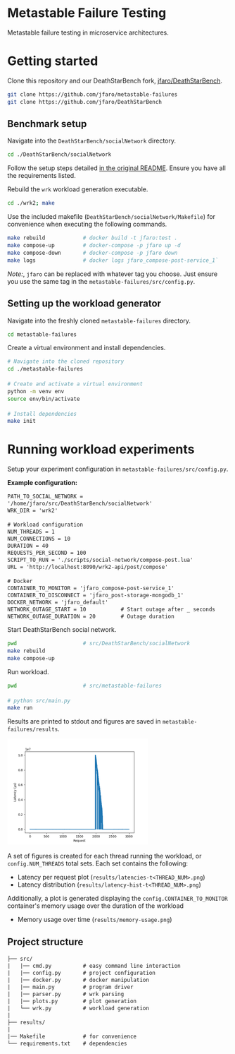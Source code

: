 # Metastable Failure Testing

Metastable failure testing in microservice architectures. 

# Getting started

Clone this repository and our DeathStarBench fork, [jfaro/DeathStarBench](https://github.com/jfaro/DeathStarBench).
```bash
git clone https://github.com/jfaro/metastable-failures
git clone https://github.com/jfaro/DeathStarBench
```

## Benchmark setup

Navigate into the `DeathStarBench/socialNetwork` directory.

```bash
cd ./DeathStarBench/socialNetwork
```

Follow the setup steps detailed [in the original README](https://github.com/jfaro/DeathStarBench/tree/master/socialNetwork). Ensure you have all the requirements listed.

Rebuild the `wrk` workload generation executable.
```bash
cd ./wrk2; make
```

Use the included makefile (`DeathStarBench/socialNetwork/Makefile`) for convenience when executing the following commands. 

```bash
make rebuild            # docker build -t jfaro:test .
make compose-up         # docker-compose -p jfaro up -d
make compose-down       # docker-compose -p jfaro down
make logs               # docker logs jfaro_compose-post-service_1`
```

*Note:*, `jfaro` can be replaced with whatever tag you choose. Just ensure you use the same tag in the `metastable-failures/src/config.py`.

## Setting up the workload generator

Navigate into the freshly cloned `metastable-failures` directory.

```bash
cd metastable-failures
```

Create a virtual environment and install dependencies.
```bash
# Navigate into the cloned repository
cd ./metastable-failures

# Create and activate a virtual environment
python -m venv env
source env/bin/activate

# Install dependencies
make init
```


# Running workload experiments

Setup your experiment configuration in `metastable-failures/src/config.py`.

**Example configuration:**
```python3
PATH_TO_SOCIAL_NETWORK = '/home/jfaro/src/DeathStarBench/socialNetwork'
WRK_DIR = 'wrk2'

# Workload configuration
NUM_THREADS = 1
NUM_CONNECTIONS = 10
DURATION = 40
REQUESTS_PER_SECOND = 100
SCRIPT_TO_RUN = './scripts/social-network/compose-post.lua'
URL = 'http://localhost:8090/wrk2-api/post/compose'

# Docker
CONTAINER_TO_MONITOR = 'jfaro_compose-post-service_1'
CONTAINER_TO_DISCONNECT = 'jfaro_post-storage-mongodb_1'
DOCKER_NETWORK = 'jfaro_default'
NETWORK_OUTAGE_START = 10           # Start outage after _ seconds
NETWORK_OUTAGE_DURATION = 20        # Outage duration
```

Start DeathStarBench social network.

```bash
pwd                     # src/DeathStarBench/socialNetwork
make rebuild
make compose-up
```

Run workload.
```bash
pwd                     # src/metastable-failures

# python src/main.py
make run
```

Results are printed to stdout and figures are saved in `metastable-failures/results`.

<img src="/results-cache/latencies-t0.png" style="width: 320px;" alt="latency per request" />

A set of figures is created for each thread running the workload, or `config.NUM_THREADS` total sets. Each set contains the following:
- Latency per request plot (`results/latencies-t<THREAD_NUM>.png`)
- Latency distribution (`results/latency-hist-t<THREAD_NUM>.png`)

Additionally, a plot is generated displaying the `config.CONTAINER_TO_MONITOR` container's memory usage over the duration of the workload
- Memory usage over time (`results/memory-usage.png`)

## Project structure

```
├── src/
|   |── cmd.py          # easy command line interaction
|   |── config.py       # project configuration
|   |── docker.py       # docker manipulation
|   |── main.py         # program driver
|   |── parser.py       # wrk parsing
|   |── plots.py        # plot generation
|   └── wrk.py          # workload generation
|
├── results/
|
|── Makefile            # for convenience
└── requirements.txt    # dependencies
```
